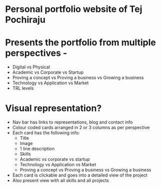 # Personal portfolio website of Tej Pochiraju

# Presents the portfolio from multiple perspectives -

- Digital vs Physical
- Academic vs Corporate vs Startup
- Proving a concept vs Proving a business vs Growing a business
- Technology vs Application vs Market
- TRL levels

# Visual representation?
- Nav bar has links to representations, blog and contact info
- Colour coded cards arranged in 2 or 3 columns as per perspective
- Each card has the following info:
    - Title
    - Image
    - 1 line description
    - Skills
    - Academic vs corporate vs startup
    - Technology vs Application vs Market
    - Proving a concept vs Proving a business vs Growing a business
- Each card is clickable and goes into a detailed view of the project
- Also present view with all skills and all projects
